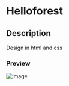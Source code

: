 # Helloforest
## Description
Design in html and css
### Preview
![image](https://github.com/AleGET/Helloforest/assets/151804084/a881d7f5-b6a9-44aa-8b76-31122ae79eae)
